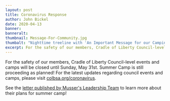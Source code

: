 ```yaml
---
layout: post
title: Coronavirus Response
author: John Bickel
date: 2020-04-13
banner:
banneralt:
thumbnail: Message-For-Community.jpg
thumbalt: "Nighttime treeline with 'An Important Message for our Camping Community' written in the sky"
excerpt: For the safety of our members, Cradle of Liberty Council-level events and camps will be closed until Sunday, May 31st...
---
```


For the safety of our members, Cradle of Liberty Council-level events and camps will be closed until Sunday, May 31st. Summer Camp is still proceeding as planned! For the latest updates regarding council events and camps, please visit [colbsa.org/coronavirus](https://colbsa.org/coronavirus).

See the [letter published by Musser's Leadership Team](/coronavirus) to learn more about their plans for summer camp!
